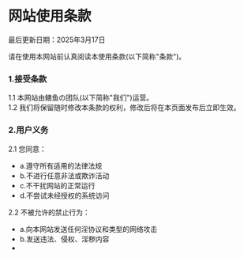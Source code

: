 # 网站使用条款
最后更新日期：2025年3月17日

请在使用本网站前认真阅读本使用条款(以下简称"条款")。

### 1.接受条款
1.1 本网站由鳝鱼の团队(以下简称"我们")运营。  
1.2 我们将保留随时修改本条款的权利，修改后将在本页面发布后立即生效。
### 2.用户义务
2.1 您同意：
- a.遵守所有适用的法律法规
- b.不进行任意非法或欺诈活动
- c.不干扰网站的正常运行
- d.不尝试未经授权的系统访问

2.2 不被允许的禁止行为：
- a.向本网站发送任何淫协议和类型的网络攻击
- b.发送违法、侵权、淫秽内容
- 